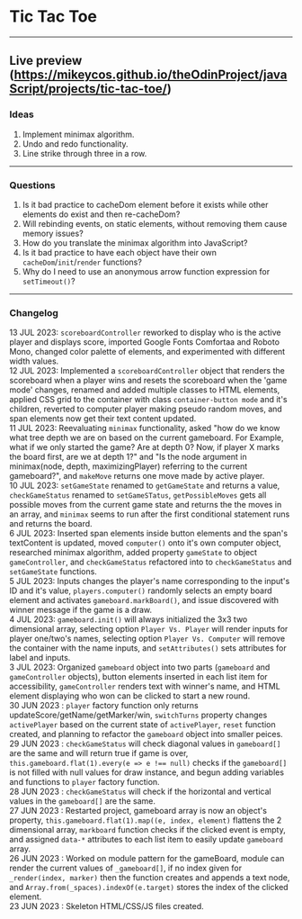 # Tic Tac Toe
---
Live preview (https://mikeycos.github.io/theOdinProject/javaScript/projects/tic-tac-toe/)
---
### Ideas
1. Implement minimax algorithm.
2. Undo and redo functionality.
3. Line strike through three in a row.
---
### Questions
1. Is it bad practice to cacheDom element before it exists while other elements do exist and then re-cacheDom?
2. Will rebinding events, on static elements, without removing them cause memory issues?
3. How do you translate the minimax algorithm into JavaScript?
4. Is it bad practice to have each object have their own `cacheDom`/`init`/`render` functions?
5. Why do I need to use an anonymous arrow function expression for `setTimeout()`?
---
### Changelog
13 JUL 2023: `scoreboardController` reworked to display who is the active player and displays score, imported Google Fonts Comfortaa and Roboto Mono, changed color palette of elements, and experimented with different width values.  
12 JUL 2023: Implemented a `scoreboardController` object that renders the scoreboard when a player wins and resets the scoreboard when the 'game mode' changes, renamed and added multiple classes to HTML elements, applied CSS grid to the container with class `container-button mode` and it's children, reverted to computer player making pseudo random moves, and span elements now get their text content updated.  
11 JUL 2023: Reevaluating `minimax` functionality, asked "how do we know what tree depth we are on based on the current gameboard. For Example, what if we only started the game? Are at depth 0? Now, if player X marks the board first, are we at depth 1?" and "Is the node argument in minimax(node, depth, maximizingPlayer) referring to the current gameboard?", and `makeMove` returns one move made by active player.  
10 JUL 2023: `setGameState` renamed to `getGameState` and returns a value, `checkGameStatus` renamed to `setGameSTatus`, `getPossibleMoves` gets all possible moves from the current game state and returns the the moves in an array, and `minimax` seems to run after the first conditional statement runs and returns the board.  
6 JUL 2023: Inserted span elements inside button elements and the span's textContent is updated, moved `computer()` onto it's own computer object, researched minimax algorithm, added property `gameState` to object `gameController`, and `checkGameStatus` refactored into to `checkGameStatus` and `setGameState` functions.  
5 JUL 2023: Inputs changes the player's name corresponding to the input's ID and it's value, `players.computer()` randomly selects an empty board element and activates `gameboard.markBoard()`, and issue discovered with winner message if the game is a draw.  
4 JUL 2023: `gameboard.init()` will always initialized the 3x3 two dimensional array, selecting option `Player Vs. Player` will render inputs for player one/two's names, selecting option `Player Vs. Computer` will remove the container with the name inputs, and `setAttributes()` sets attributes for label and inputs.  
3 JUL 2023: Organized `gameboard` object into two parts (`gameboard` and `gameController` objects), button elements inserted in each list item for accessibility, `gameController` renders text with winner's name, and HTML element displaying who won can be clicked to start a new round.  
30 JUN 2023 : `player` factory function only returns updateScore/getName/getMarker/win, `switchTurns` property changes `activePlayer` based on the current state of `activePlayer`, `reset` function created, and planning to refactor the `gameboard` object into smaller peices.  
29 JUN 2023 : `checkGameStatus` will check diagonal values in `gameboard[]` are the same and will return true if game is over, `this.gameboard.flat(1).every(e => e !== null)` checks if the `gameboard[]` is not filled with null values for draw instance, and begun adding variables and functions to `player` factory function.  
28 JUN 2023 : `checkGameStatus` will check if the horizontal and vertical values in the `gameboard[]` are the same.  
27 JUN 2023 : Restarted project, gameboard array is now an object's property, `this.gameboard.flat(1).map((e, index, element)` flattens the 2 dimensional array, `markboard` function checks if the clicked event is empty, and assigned `data-*` attributes to each list item to easily update `gameboard` array.  
26 JUN 2023 : Worked on module pattern for the gameBoard, module can render the current values of `_gameboard[]`, if no index given for `_render(index, marker)` then the function creates and appends a text node, and `Array.from(_spaces).indexOf(e.target)` stores the index of the clicked element.  
23 JUN 2023 : Skeleton HTML/CSS/JS files created.  